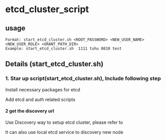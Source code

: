 # etcd_cluster_script

## usage
```
Format: start_etcd_cluster.sh <ROOT_PASSWORD> <NEW_USER_NAME> <NEW_USER_ROLE> <GRANT_PATH_DIR>
Example: start_etcd_cluster.sh  1111 tuhu 0810 test
```

## Details (start_etcd_cluster.sh)

### 1. Star up script(start_etcd_cluster.sh), Include following step

Install necessary packages for etcd

Add etcd and auth related scripts

#### 2 get the discovery url 

Use Discovery way to setup etcd cluster, please refer to

[runtime]: runtime-configuration.md

It can also use local etcd service to discovery new node
